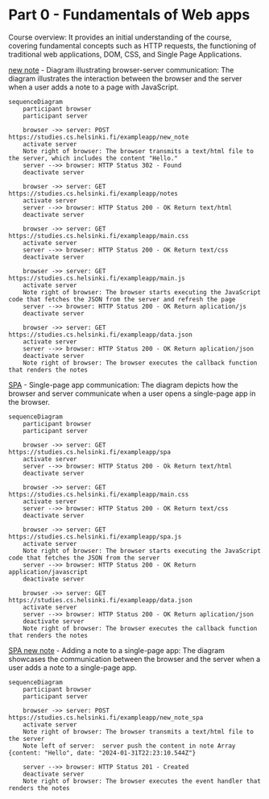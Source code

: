 # Part 0 - Fundamentals of Web apps

Course overview: It provides an initial understanding of the course, covering fundamental concepts such as HTTP requests, the functioning of traditional web applications, DOM, CSS, and Single Page Applications.

[new note](./0.4.mmd) - Diagram illustrating browser-server communication: The diagram illustrates the interaction between the browser and the server when a user adds a note to a page with JavaScript. 
```mermaid
sequenceDiagram
    participant browser
    participant server

    browser ->> server: POST https://studies.cs.helsinki.fi/exampleapp/new_note
    activate server
    Note right of browser: The browser transmits a text/html file to the server, which includes the content "Hello."
    server -->> browser: HTTP Status 302 - Found
    deactivate server

    browser ->> server: GET https://studies.cs.helsinki.fi/exampleapp/notes
    activate server
    server -->> browser: HTTP Status 200 - OK Return text/html
    deactivate server

    browser ->> server: GET https://studies.cs.helsinki.fi/exampleapp/main.css
    activate server
    server -->> browser: HTTP Status 200 - OK Return text/css
    deactivate server

    browser ->> server: GET https://studies.cs.helsinki.fi/exampleapp/main.js
    activate server
    Note right of browser: The browser starts executing the JavaScript code that fetches the JSON from the server and refresh the page
    server -->> browser: HTTP Status 200 - OK Return aplication/js
    deactivate server

    browser ->> server: GET https://studies.cs.helsinki.fi/exampleapp/data.json
    activate server
    server -->> browser: HTTP Status 200 - OK Return aplication/json
    deactivate server
    Note right of browser: The browser executes the callback function that renders the notes
```

[SPA](./0.5.mmd) - Single-page app communication: The diagram depicts how the browser and server communicate when a user opens a single-page app in the browser.

```mermaid
sequenceDiagram
    participant browser
    participant server

    browser ->> server: GET https://studies.cs.helsinki.fi/exampleapp/spa
    activate server
    server -->> browser: HTTP Status 200 - Ok Return text/html
    deactivate server

    browser ->> server: GET https://studies.cs.helsinki.fi/exampleapp/main.css
    activate server
    server -->> browser: HTTP Status 200 - OK Return text/css
    deactivate server

    browser ->> server: GET https://studies.cs.helsinki.fi/exampleapp/spa.js
    activate server
    Note right of browser: The browser starts executing the JavaScript code that fetches the JSON from the server
    server -->> browser: HTTP Status 200 - OK Return application/javascript
    deactivate server

    browser ->> server: GET https://studies.cs.helsinki.fi/exampleapp/data.json
    activate server
    server -->> browser: HTTP Status 200 - OK Return aplication/json
    deactivate server
    Note right of browser: The browser executes the callback function that renders the notes
```

[SPA new note](./0.6.mmd) - Adding a note to a single-page app: The diagram showcases the communication between the browser and the server when a user adds a note to a single-page app.
```mermaid
sequenceDiagram
    participant browser
    participant server

    browser ->> server: POST https://studies.cs.helsinki.fi/exampleapp/new_note_spa
    activate server
    Note right of browser: The browser transmits a text/html file to the server
    Note left of server:  server push the content in note Array {content: "Hello", date: "2024-01-31T22:23:10.544Z"}

    server -->> browser: HTTP Status 201 - Created
    deactivate server
    Note right of browser: The browser executes the event handler that renders the notes
```